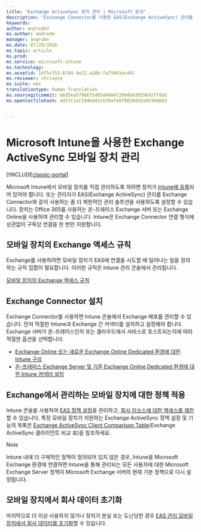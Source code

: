 ```yaml
---
title: "Exchange ActiveSync 장치 관리 | Microsoft 문서"
description: "Exchange Connector를 사용한 EAS(Exchange ActiveSync) 관리를 통해 모바일 장치 관리"
keywords: 
author: andredm7
ms.author: andredm
manager: angrobe
ms.date: 07/29/2016
ms.topic: article
ms.prod: 
ms.service: microsoft-intune
ms.technology: 
ms.assetid: 14f5cf53-6764-4e22-a18b-fa750b3acd41
ms.reviewer: chrisgre
ms.suite: ems
translationtype: Human Translation
ms.sourcegitcommit: b6d5ea579b675d85d4404f289db83055642ffddd
ms.openlocfilehash: 4d1fc1af29dbd42c639afe079020d35a92360eb3


---
```


# <a name="exchange-activesync-mobile-device-management-with-microsoft-intune"></a>Microsoft Intune을 사용한 Exchange ActiveSync 모바일 장치 관리

[!INCLUDE[classic-portal](../includes/classic-portal.md)]

Microsoft Intune에서 모바일 장치를 직접 관리하도록 하려면 장치가 [Intune에 등록](prerequisites-for-enrollment.md)되어 있어야 합니다. 또는 관리자가 EAS(Exchange ActiveSync) 관리를 Exchange Connector와 같이 사용하는 좀 더 제한적인 관리 솔루션을 사용하도록 설정할 수 있습니다. 장치는 Office 365를 사용하는 온-프레미스 Exchange 서버 또는 Exchange Online을 사용하여 관리할 수 있습니다. Intune은 Exchange Connector 연결 형식에 상관없이 구독당 연결을 한 번만 지원합니다.

## <a name="exchange-access-rules-for-mobile-devices"></a>모바일 장치의 Exchange 액세스 규칙 ##

Exchange를 사용하려면 모바일 장치가 EAS에 연결을 시도할 때 일어나는 일을 정의하는 규칙 집합이 필요합니다. 이러한 규칙은 Intune 관리 콘솔에서 관리됩니다.

[모바일 장치의 Exchange 액세스 규칙](exchange-access-rules-for-mobile-devices.md)

## <a name="install-the-exchange-connector"></a>Exchange Connector 설치
Exchange Connector를 사용하면 Intune 콘솔에서 Exchange 배포를 관리할 수 있습니다. 먼저 적절한 Intune과 Exchange 간 커넥터를 설치하고 설정해야 합니다. Exchange 서버가 온-프레미스인지 또는 클라우드에서 서비스로 호스트되는지에 따라 적절한 옵션을 선택합니다.

-   [Exchange Online 또는 새로운 Exchange Online Dedicated 환경에 대한 Intune 구성](intune-service-to-service-exchange-connector.md)
-   [온-프레미스 Exchange Server 및 기존 Exchange Online Dedicated 환경에 대한 Intune 커넥터 설치](intune-on-premises-exchange-connector.md)


## <a name="apply-policy-for-exchange-managed-mobile-devices"></a>Exchange에서 관리하는 모바일 장치에 대한 정책 적용
Intune 콘솔을 사용하여 [EAS 정책 설정](exchange-activesync-policy-settings-in-microsoft-intune.md)을 관리하고, [회사 리소스에 대한 액세스를 제한](restrict-access-to-email-and-o365-services-with-microsoft-intune.md)할 수 있습니다. 특정 모바일 장치가 지원하는 Exchange ActiveSync 정책 설정 및 기능의 목록은 [Exchange ActiveSync Client Comparison Table](http://go.microsoft.com/fwlink/?LinkId=247270)(Exchange ActiveSync 클라이언트 비교 표)을 참조하세요.

> [!NOTE]
> Intune 내에 더 구체적인 정책이 정의되어 있지 않은 경우, Intune을 Microsoft Exchange 환경에 연결하면 Intune을 통해 관리되는 모든 사용자에 대한 Microsoft Exchange Server 정책이 Microsoft Exchange 서버의 현재 기본 정책으로 다시 설정됩니다.

## <a name="wipe-company-data-from-mobile-devices"></a>모바일 장치에서 회사 데이터 초기화
마지막으로 더 이상 사용하지 않거나 장치가 분실 또는 도난당한 경우 [EAS 관리 모바일 장치에서 회사 데이터를 초기화](wipe-for-exchange-managed-mobile-devices.md)할 수 있습니다.



<!--HONumber=Dec16_HO2-->


